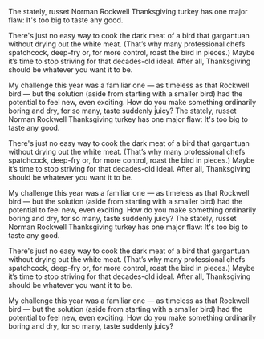 The stately, russet Norman Rockwell Thanksgiving turkey has one major flaw: It's too big to taste any good.

There's just no easy way to cook the dark meat of a bird that gargantuan without drying out the white meat. (That’s why many professional chefs spatchcock, deep-fry or, for more control, roast the bird in pieces.) Maybe it’s time to stop striving for that decades-old ideal. After all, Thanksgiving should be whatever you want it to be.

My challenge this year was a familiar one — as timeless as that Rockwell bird — but the solution (aside from starting with a smaller bird) had the potential to feel new, even exciting. How do you make something ordinarily boring and dry, for so many, taste suddenly juicy? The stately, russet Norman Rockwell Thanksgiving turkey has one major flaw: It's too big to taste any good.

There's just no easy way to cook the dark meat of a bird that gargantuan without drying out the white meat. (That’s why many professional chefs spatchcock, deep-fry or, for more control, roast the bird in pieces.) Maybe it’s time to stop striving for that decades-old ideal. After all, Thanksgiving should be whatever you want it to be.

My challenge this year was a familiar one — as timeless as that Rockwell bird — but the solution (aside from starting with a smaller bird) had the potential to feel new, even exciting. How do you make something ordinarily boring and dry, for so many, taste suddenly juicy? The stately, russet Norman Rockwell Thanksgiving turkey has one major flaw: It's too big to taste any good.

There's just no easy way to cook the dark meat of a bird that gargantuan without drying out the white meat. (That’s why many professional chefs spatchcock, deep-fry or, for more control, roast the bird in pieces.) Maybe it’s time to stop striving for that decades-old ideal. After all, Thanksgiving should be whatever you want it to be.

My challenge this year was a familiar one — as timeless as that Rockwell bird — but the solution (aside from starting with a smaller bird) had the potential to feel new, even exciting. How do you make something ordinarily boring and dry, for so many, taste suddenly juicy?